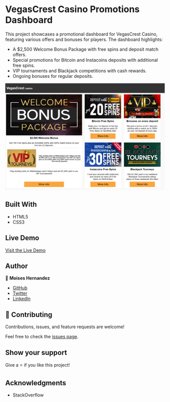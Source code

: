# VegasCrest Casino Promotions Dashboard

This project showcases a promotional dashboard for VegasCrest Casino, featuring various offers and bonuses for players. The dashboard highlights:

* A $2,500 Welcome Bonus Package with free spins and deposit match offers.
* Special promotions for Bitcoin and Instacoins deposits with additional free spins.
* VIP tournaments and Blackjack competitions with cash rewards.
* Ongoing bonuses for regular deposits.

![screenshot](./project-screenshot.PNG)

## Built With

- HTML5
- CSS3

## Live Demo

[Visit the Live Demo](https://mhdez221993.github.io/vegasCrest/)

## Author

👤 **Moises Hernandez**

- [GitHub](https://github.com/Mhdez221993)
- [Twitter](https://twitter.com/MoisesH42060050)
- [LinkedIn](https://www.linkedin.com/in/moises-hernandez-9bbb17145/)

## 🤝 Contributing

Contributions, issues, and feature requests are welcome!

Feel free to check the [issues page](../../issues/).

## Show your support

Give a ⭐️ if you like this project!

## Acknowledgments

- StackOverflow